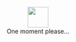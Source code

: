 <p align="center">
<img src="https://github.githubassets.com/images/mona-loading-default.gif" width="48"></img>
<br>
One moment please...</p>
